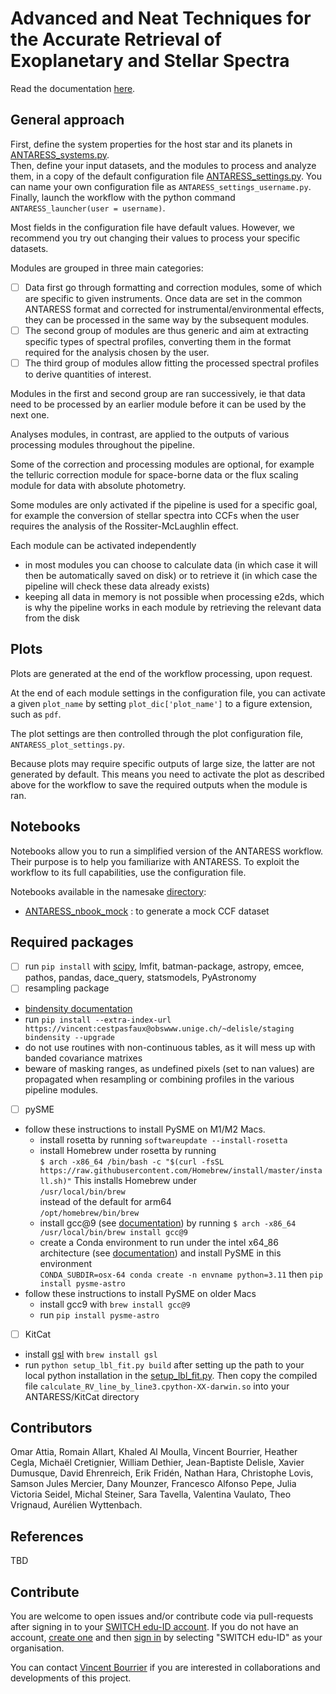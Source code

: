 # **A**dvanced and **N**eat **T**echniques for the **A**ccurate **R**etrieval of **E**xoplanetary and **S**tellar **S**pectra

Read the documentation [here](https://obswww.unige.ch/~bourriev/antaress/doc/html/).

## General approach

First, define the system properties for the host star and its planets in [ANTARESS_systems.py](ANTARESS_systems.py).  
Then, define your input datasets, and the modules to process and analyze them, in a copy of the default configuration file [ANTARESS_settings.py](ANTARESS_settings.py). You can name your own configuration file as `ANTARESS_settings_username.py`.  
Finally, launch the workflow with the python command `ANTARESS_launcher(user = username)`. 

Most fields in the configuration file have default values. However, we recommend you try out changing their values to process your specific datasets.

Modules are grouped in three main categories:
- [ ] Data first go through formatting and correction modules, some of which are specific to given instruments. Once data are set in the common ANTARESS format and corrected for instrumental/environmental effects, they can be processed in the same way by the subsequent modules. 
- [ ] The second group of modules are thus generic and aim at extracting specific types of spectral profiles, converting them in the format required for the analysis chosen by the user. 
- [ ] The third group of modules allow fitting the processed spectral profiles to derive quantities of interest. 

Modules in the first and second group are ran successively, ie that data need to be processed by an earlier module before it can be used by the next one. 

Analyses modules, in contrast, are applied to the outputs of various processing modules throughout the pipeline. 

Some of the correction and processing modules are optional, for example the telluric correction module for space-borne data or the flux scaling module for data with absolute photometry. 

Some modules are only activated if the pipeline is used for a specific goal, for example the conversion of stellar spectra into CCFs when the user requires the analysis of the Rossiter-McLaughlin effect.

Each module can be activated independently 
- in most modules you can choose to calculate data (in which case it will then be automatically saved on disk) or to retrieve it (in which case the pipeline will check these data already exists)
- keeping all data in memory is not possible when processing e2ds, which is why the pipeline works in each module by retrieving the relevant data from the disk

## Plots

Plots are generated at the end of the workflow processing, upon request.

At the end of each module settings in the configuration file, you can activate a given `plot_name` by setting `plot_dic['plot_name']` to a figure extension, such as `pdf`.

The plot settings are then controlled through the plot configuration file, `ANTARESS_plot_settings.py`.

Because plots may require specific outputs of large size, the latter are not generated by default. This means you need to activate the plot as described above for the workflow to save the required outputs when the module is ran.

## Notebooks

Notebooks allow you to run a simplified version of the ANTARESS workflow. Their purpose is to help you familiarize with ANTARESS. To exploit the workflow to its full capabilities, use the configuration file.  

Notebooks available in the namesake [directory](Notebooks/):
- [ANTARESS_nbook_mock](Notebooks/ANTARESS_nbook_mock.ipynb) : to generate a mock CCF dataset

## Required packages
- [ ] run `pip install` with [scipy](https://scipy.org/), lmfit, batman-package, astropy, emcee, pathos, pandas, dace_query, statsmodels, PyAstronomy        
- [ ] resampling package 
- [bindensity documentation](https://obswww.unige.ch/~delisle/staging/bindensity/doc/)
- run `pip install --extra-index-url https://vincent:cestpasfaux@obswww.unige.ch/~delisle/staging bindensity --upgrade`
- do not use routines with non-continuous tables, as it will mess up with banded covariance matrixes
- beware of masking ranges, as undefined pixels (set to nan values) are propagated when resampling or combining profiles in the various pipeline modules.
- [ ] pySME
- follow these instructions to install PySME on M1/M2 Macs.
  - install rosetta by running `softwareupdate --install-rosetta`
  - install Homebrew under rosetta by running  
`$ arch -x86_64 /bin/bash -c "$(curl -fsSL https://raw.githubusercontent.com/Homebrew/install/master/install.sh)"` 
This installs Homebrew under  
`/usr/local/bin/brew`   
instead of the default for arm64  
`/opt/homebrew/bin/brew`
  - install gcc@9 (see [documentation](https://tenderlovemaking.com/2022/01/07/homebrew-rosetta-and-ruby.html )) by running
`$ arch -x86_64 /usr/local/bin/brew install gcc@9`
  - create a Conda environment to run under the intel x64_86 architecture (see [documentation](https://abpcomputing.web.cern.ch/guides/apple_silicon/)) and install PySME in this environment   
`CONDA_SUBDIR=osx-64 conda create -n envname python=3.11`
then 
`pip install pysme-astro`
- follow these instructions to install PySME on older Macs
  - install gcc9 with `brew install gcc@9`
  - run `pip install pysme-astro`

- [ ] KitCat
- install [gsl](https://www.gnu.org/software/gsl/) with `brew install gsl`
- run `python setup_lbl_fit.py build` after setting up the path to your local python installation in the [setup_lbl_fit.py](ANTARESS_masks/KitCat/setup_lbl_fit.py). Then copy the compiled file `calculate_RV_line_by_line3.cpython-XX-darwin.so` into your ANTARESS/KitCat directory  

## Contributors
Omar Attia, Romain Allart, Khaled Al Moulla, Vincent Bourrier, Heather Cegla, Michaël Cretignier, William Dethier, Jean-Baptiste Delisle, Xavier Dumusque, David Ehrenreich, Erik Fridén, Nathan Hara, Christophe Lovis, Samson Jules Mercier, Dany Mounzer, Francesco Alfonso Pepe, Julia Victoria Seidel, Michal Steiner, Sara Tavella, Valentina Vaulato, Theo Vrignaud, Aurélien Wyttenbach.

## References
TBD

## Contribute
You are welcome to open issues and/or contribute code via pull-requests after signing in to your [SWITCH edu-ID account](https://gitlab.unige.ch).
If you do not have an account, [create one](https://eduid.ch) and then [sign in](https://gitlab.unige.ch) by selecting "SWITCH edu-ID" as your organisation.

You can contact [Vincent Bourrier](mailto:vincent.bourrier@unige.ch) if you are interested in collaborations and developments of this project. 


